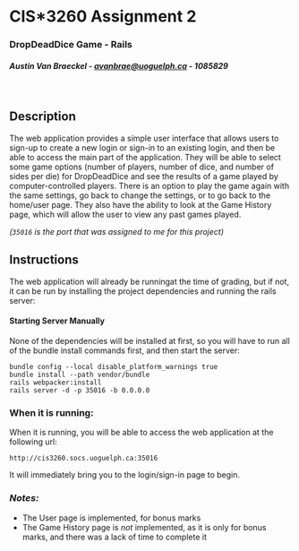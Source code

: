 # **CIS*3260 Assignment 2**
### **DropDeadDice Game - Rails**
##### Austin Van Braeckel - avanbrae@uoguelph.ca - 1085829

<br>

## **Description**
The web application provides a simple user interface that allows users to sign-up to create a new login or sign-in to an existing login, and then be able to access the main part of the application. They will be able to select some game options (number of players, number of dice, and number of sides per die) for DropDeadDice and see the results of a game played by computer-controlled players. There is an option to play the game again with the same settings, go back to change the settings, or to go back to the home/user page. They also have the ability to look at the Game History page, which will allow the user to view any past games played.


*(`35016` is the port that was assigned to me for this project)*

## **Instructions**
The web application will already be runningat the time of grading, but if not, it can be run by installing the project dependencies and running the rails server:

#### **Starting Server Manually**
None of the dependencies will be installed at first, so you will have to run all of the bundle install commands first, and then start the server:

    bundle config --local disable_platform_warnings true
    bundle install --path vendor/bundle
    rails webpacker:install
    rails server -d -p 35016 -b 0.0.0.0

### **When it is running:**
When it is running, you will be able to access the web application at the following url:

`http://cis3260.socs.uoguelph.ca:35016`

It will immediately bring you to the login/sign-in page to begin.

### ***Notes:***
- The User page is implemented, for bonus marks
- The Game History page is *not* implemented, as it is only for bonus marks, and there was a lack of time to complete it
